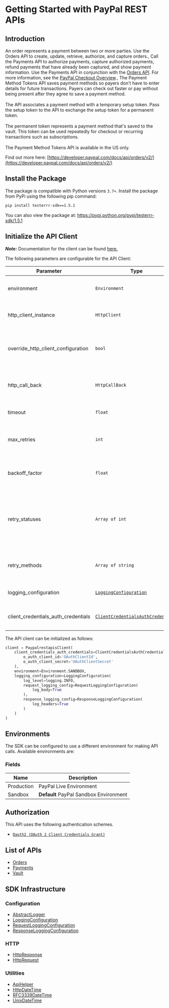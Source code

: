 
# Getting Started with PayPal REST APIs

## Introduction

An order represents a payment between two or more parties. Use the Orders API to create, update, retrieve, authorize, and capture orders., Call the Payments API to authorize payments, capture authorized payments, refund payments that have already been captured, and show payment information. Use the Payments API in conjunction with the <a href="/docs/api/orders/v2/">Orders API</a>. For more information, see the <a href="/docs/checkout/">PayPal Checkout Overview</a>., The Payment Method Tokens API saves payment methods so payers don't have to enter details for future transactions. Payers can check out faster or pay without being present after they agree to save a payment method.<br><br>The API associates a payment method with a temporary setup token. Pass the setup token to the API to exchange the setup token for a permanent token.<br><br>The permanent token represents a payment method that's saved to the vault. This token can be used repeatedly for checkout or recurring transactions such as subscriptions.<br><br>The Payment Method Tokens API is available in the US only.

Find out more here: [https://developer.paypal.com/docs/api/orders/v2/](https://developer.paypal.com/docs/api/orders/v2/)

## Install the Package

The package is compatible with Python versions `3.7+`.
Install the package from PyPi using the following pip command:

```bash
pip install testerrr-sdk==1.5.1
```

You can also view the package at:
https://pypi.python.org/pypi/testerrr-sdk/1.5.1

## Initialize the API Client

**_Note:_** Documentation for the client can be found [here.](https://www.github.com/tahaali2000/testerrr-python-sdk/tree/1.5.1/doc/client.md)

The following parameters are configurable for the API Client:

| Parameter | Type | Description |
|  --- | --- | --- |
| environment | `Environment` | The API environment. <br> **Default: `Environment.SANDBOX`** |
| http_client_instance | `HttpClient` | The Http Client passed from the sdk user for making requests |
| override_http_client_configuration | `bool` | The value which determines to override properties of the passed Http Client from the sdk user |
| http_call_back | `HttpCallBack` | The callback value that is invoked before and after an HTTP call is made to an endpoint |
| timeout | `float` | The value to use for connection timeout. <br> **Default: 60** |
| max_retries | `int` | The number of times to retry an endpoint call if it fails. <br> **Default: 0** |
| backoff_factor | `float` | A backoff factor to apply between attempts after the second try. <br> **Default: 2** |
| retry_statuses | `Array of int` | The http statuses on which retry is to be done. <br> **Default: [408, 413, 429, 500, 502, 503, 504, 521, 522, 524, 408, 413, 429, 500, 502, 503, 504, 521, 522, 524]** |
| retry_methods | `Array of string` | The http methods on which retry is to be done. <br> **Default: ['GET', 'PUT', 'GET', 'PUT']** |
| logging_configuration | [`LoggingConfiguration`](https://www.github.com/tahaali2000/testerrr-python-sdk/tree/1.5.1/doc/logging-configuration.md) | The SDK logging configuration for API calls |
| client_credentials_auth_credentials | [`ClientCredentialsAuthCredentials`](https://www.github.com/tahaali2000/testerrr-python-sdk/tree/1.5.1/doc/auth/oauth-2-client-credentials-grant.md) | The credential object for OAuth 2 Client Credentials Grant |

The API client can be initialized as follows:

```python
client = PaypalrestapisClient(
    client_credentials_auth_credentials=ClientCredentialsAuthCredentials(
        o_auth_client_id='OAuthClientId',
        o_auth_client_secret='OAuthClientSecret'
    ),
    environment=Environment.SANDBOX,
    logging_configuration=LoggingConfiguration(
        log_level=logging.INFO,
        request_logging_config=RequestLoggingConfiguration(
            log_body=True
        ),
        response_logging_config=ResponseLoggingConfiguration(
            log_headers=True
        )
    )
)
```

## Environments

The SDK can be configured to use a different environment for making API calls. Available environments are:

### Fields

| Name | Description |
|  --- | --- |
| Production | PayPal Live Environment |
| Sandbox | **Default** PayPal Sandbox Environment |

## Authorization

This API uses the following authentication schemes.

* [`Oauth2 (OAuth 2 Client Credentials Grant)`](https://www.github.com/tahaali2000/testerrr-python-sdk/tree/1.5.1/doc/auth/oauth-2-client-credentials-grant.md)

## List of APIs

* [Orders](https://www.github.com/tahaali2000/testerrr-python-sdk/tree/1.5.1/doc/controllers/orders.md)
* [Payments](https://www.github.com/tahaali2000/testerrr-python-sdk/tree/1.5.1/doc/controllers/payments.md)
* [Vault](https://www.github.com/tahaali2000/testerrr-python-sdk/tree/1.5.1/doc/controllers/vault.md)

## SDK Infrastructure

### Configuration

* [AbstractLogger](https://www.github.com/tahaali2000/testerrr-python-sdk/tree/1.5.1/doc/abstract-logger.md)
* [LoggingConfiguration](https://www.github.com/tahaali2000/testerrr-python-sdk/tree/1.5.1/doc/logging-configuration.md)
* [RequestLoggingConfiguration](https://www.github.com/tahaali2000/testerrr-python-sdk/tree/1.5.1/doc/request-logging-configuration.md)
* [ResponseLoggingConfiguration](https://www.github.com/tahaali2000/testerrr-python-sdk/tree/1.5.1/doc/response-logging-configuration.md)

### HTTP

* [HttpResponse](https://www.github.com/tahaali2000/testerrr-python-sdk/tree/1.5.1/doc/http-response.md)
* [HttpRequest](https://www.github.com/tahaali2000/testerrr-python-sdk/tree/1.5.1/doc/http-request.md)

### Utilities

* [ApiHelper](https://www.github.com/tahaali2000/testerrr-python-sdk/tree/1.5.1/doc/api-helper.md)
* [HttpDateTime](https://www.github.com/tahaali2000/testerrr-python-sdk/tree/1.5.1/doc/http-date-time.md)
* [RFC3339DateTime](https://www.github.com/tahaali2000/testerrr-python-sdk/tree/1.5.1/doc/rfc3339-date-time.md)
* [UnixDateTime](https://www.github.com/tahaali2000/testerrr-python-sdk/tree/1.5.1/doc/unix-date-time.md)

